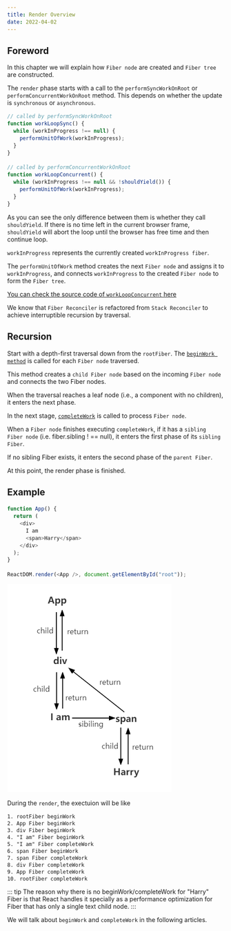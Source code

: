 ```yaml
---
title: Render Overview
date: 2022-04-02
---
```


## Foreword

In this chapter we will explain how `Fiber node` are created and `Fiber tree` are constructed.

The `render` phase starts with a call to the `performSyncWorkOnRoot` or `performConcurrentWorkOnRoot` method. This depends on whether the update is `synchronous` or `asynchronous`.

```js
// called by performSyncWorkOnRoot
function workLoopSync() {
  while (workInProgress !== null) {
    performUnitOfWork(workInProgress);
  }
}

// called by performConcurrentWorkOnRoot
function workLoopConcurrent() {
  while (workInProgress !== null && !shouldYield()) {
    performUnitOfWork(workInProgress);
  }
}
```

As you can see the only difference between them is whether they call `shouldYield`. If there is no time left in the current browser frame, `shouldYield` will abort the loop until the browser has free time and then continue loop.

`workInProgress` represents the currently created `workInProgress fiber`.

The `performUnitOfWork` method creates the next `Fiber node` and assigns it to `workInProgress`, and connects `workInProgress` to the created `Fiber node` to form the `Fiber tree`.

[You can check the source code of `workLoopConcurrent` here](https://github.com/facebook/react/blob/970fa122d8188bafa600e9b5214833487fbf1092/packages/react-reconciler/src/ReactFiberWorkLoop.new.js#L1599)

We know that `Fiber Reconciler` is refactored from `Stack Reconciler` to achieve interruptible recursion by traversal.

## Recursion

Start with a depth-first traversal down from the `rootFiber`. The [`beginWork method`](https://github.com/facebook/react/blob/970fa122d8188bafa600e9b5214833487fbf1092/packages/react-reconciler/src/ReactFiberBeginWork.new.js#L3058) is called for each `Fiber node` traversed.

This method creates a `child Fiber node` based on the incoming `Fiber node` and connects the two Fiber nodes.

When the traversal reaches a leaf node (i.e., a component with no children), it enters the next phase.

In the next stage, [`completeWork`](https://github.com/facebook/react/blob/970fa122d8188bafa600e9b5214833487fbf1092/packages/react-reconciler/src/ReactFiberCompleteWork.new.js#L652) is called to process `Fiber node`.

When a `Fiber node` finishes executing `completeWork`, if it has a `sibling Fiber node` (i.e. fiber.sibling ! == null), it enters the first phase of its `sibling Fiber`.

If no sibling Fiber exists, it enters the second phase of the `parent Fiber`.

At this point, the render phase is finished.

## Example

```js
function App() {
  return (
    <div>
      I am
      <span>Harry</span>
    </div>
  );
}

ReactDOM.render(<App />, document.getElementById("root"));
```

![Fiber Tree](../../images/fiber1.png)

During the `render`, the exectuion will be like

```
1. rootFiber beginWork
2. App Fiber beginWork
3. div Fiber beginWork
4. "I am" Fiber beginWork
5. "I am" Fiber completeWork
6. span Fiber beginWork
7. span Fiber completeWork
8. div Fiber completeWork
9. App Fiber completeWork
10. rootFiber completeWork
```

::: tip
The reason why there is no beginWork/completeWork for "Harry" Fiber is that React handles it specially as a performance optimization for Fiber that has only a single text child node.
:::

We will talk about `beginWork` and `completeWork` in the following articles.
